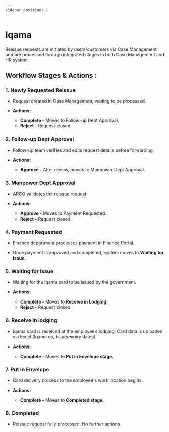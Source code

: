 ```yaml
---
sidebar_position: 1
---
```


# Iqama

Reissue requests are initiated by users/customers via Case Management and are processed through integrated stages in both Case Management and HR system.

## Workflow Stages & Actions :

### 1. Newly Requested ReIssue

  - Request created in Case Management, waiting to be processed.
	
  - **Actions:**
    - **Complete -** Moves to Follow-up Dept Approval.
    - **Reject -** Request closed.

### 2. Follow-up Dept Approval

  - Follow-up team verifies and edits request details before forwarding.

  - **Actions:**
    - **Approve -** After review, moves to Manpower Dept Approval.

### 3. Manpower Dept Approval

  - ARCO validates the reissue request.

  - **Actions:**
    - **Approve -** Moves to Payment Requested.
    - **Reject -** Request closed.
    
### 4. Payment Requested

  - Finance department processes payment in Finance Portal.

  - Once payment is approved and completed, system moves to **Waiting for Issue.**

### 5. Waiting for Issue

  - Waiting for the Iqama card to be issued by the government.

  - **Actions:**
    - **Complete -** Moves to **Receive in Lodging.**
    - **Reject -** Request closed.

### 6. Receive in lodging

  - Iqama card is received at the employee’s lodging. Card data is uploaded via Excel (Iqama no, issue/expiry dates).

  - **Actions:**
    - **Complete -** Moves to **Put in Envelope stage.**

### 7. Put in Envelope

  - Card delivery process to the employee's work location begins.

  - **Actions:**
    - **Complete -** Moves to **Completed stage.**

### 8. Completed

  - Reissue request fully processed. No further actions.